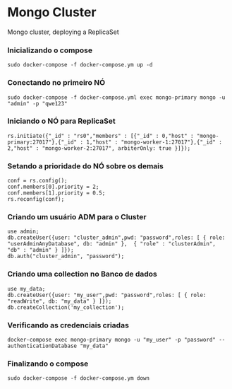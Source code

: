 # Mongo Cluster

Mongo cluster, deploying a ReplicaSet

### Inicializando o compose
```
sudo docker-compose -f docker-compose.ym up -d
```

### Conectando no primeiro NÓ
```
sudo docker-compose -f docker-compose.yml exec mongo-primary mongo -u "admin" -p "qwe123"

```

### Iniciando o NÓ para ReplicaSet
```
rs.initiate({"_id" : "rs0","members" : [{"_id" : 0,"host" : "mongo-primary:27017"},{"_id" : 1,"host" : "mongo-worker-1:27017"},{"_id" : 2,"host" : "mongo-worker-2:27017", arbiterOnly: true }]});
```

### Setando a prioridade do NÓ sobre os demais
```
conf = rs.config();
conf.members[0].priority = 2;
conf.members[1].priority = 0.5;
rs.reconfig(conf);
```

### Criando um usuário ADM para o Cluster
```
use admin;
db.createUser({user: "cluster_admin",pwd: "password",roles: [ { role: "userAdminAnyDatabase", db: "admin" },  { "role" : "clusterAdmin", "db" : "admin" } ]});
db.auth("cluster_admin", "password");
```

### Criando uma collection no Banco de dados
```
use my_data;
db.createUser({user: "my_user",pwd: "password",roles: [ { role: "readWrite", db: "my_data" } ]});
db.createCollection('my_collection');
```

### Verificando as credenciais criadas
```
docker-compose exec mongo-primary mongo -u "my_user" -p "password" --authenticationDatabase "my_data"
```

### Finalizando o compose
```
sudo docker-compose -f docker-compose.ym down
```
